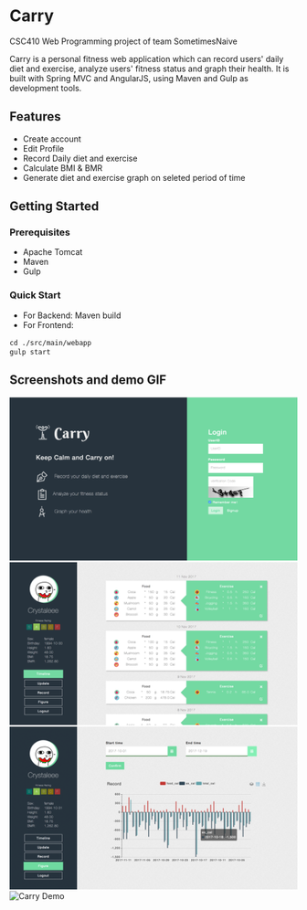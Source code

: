 # Carry

CSC410 Web Programming project of team SometimesNaive

Carry is a personal fitness web application which can record users' daily diet and exercise, analyze users' fitness status and graph their health. It is built with Spring MVC and AngularJS, using Maven and Gulp as development tools.

## Features
* Create account
* Edit Profile
* Record Daily diet and exercise
* Calculate BMI & BMR
* Generate diet and exercise graph on seleted period of time 

## Getting Started
### Prerequisites
* Apache Tomcat
* Maven
* Gulp

### Quick Start
* For Backend: Maven build
* For Frontend:
```
cd ./src/main/webapp
gulp start
```

## Screenshots and demo GIF
![Screenshot of Carry](./login.png)
![Screenshot of Carry](./home.png)
![Screenshot of Carry](./graph.png)
![Carry Demo](./carry.gif)
